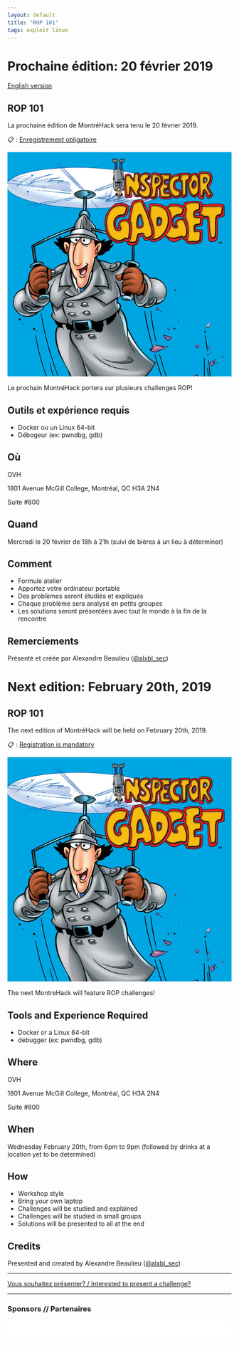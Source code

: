 ```yaml
---
layout: default
title: "ROP 101"
tags: exploit linux
---
```


# Prochaine édition: 20 février 2019

[English version](#english)

## ROP 101

La prochaine édition de MontréHack sera tenu le 20 février 2019.

:clipboard: : [Enregistrement obligatoire](https://www.eventbrite.ca/e/montrehack-rop-101-tickets-56659638504)

![Go go gadget](/images/19-02_rop.jpg)

Le prochain MontréHack portera sur plusieurs challenges ROP!

## Outils et expérience requis

* Docker ou un Linux 64-bit
* Débogeur (ex: pwndbg, gdb)

## Où

OVH

1801 Avenue McGill College, Montréal, QC H3A 2N4

Suite #800

## Quand

Mercredi le 20 février de 18h à 21h (suivi de bières à un lieu à déterminer)

## Comment
 
* Formule atelier
* Apportez votre ordinateur portable
* Des problèmes seront étudiés et expliqués
* Chaque problème sera analysé en petits groupes
* Les solutions seront présentées avec tout le monde à la fin de la rencontre

## Remerciements

Présenté et créée par Alexandre Beaulieu ([@alxbl\_sec](https://twitter.com/alxbl_sec))


<a id="english"></a>

# Next edition: February 20th, 2019

## ROP 101

The next edition of MontréHack will be held on February 20th, 2019.

:clipboard: : [Registration is mandatory](https://www.eventbrite.ca/e/montrehack-rop-101-tickets-56659638504)

![Go go gadget](/images/19-02_rop.jpg)

The next MontreHack will feature ROP challenges!

## Tools and Experience Required

* Docker or a Linux 64-bit
* debugger (ex: pwndbg, gdb)

## Where

OVH

1801 Avenue McGill College, Montréal, QC H3A 2N4

Suite #800

## When

Wednesday February 20th, from 6pm to 9pm (followed by drinks at a location yet to be determined)

## How

* Workshop style
* Bring your own laptop
* Challenges will be studied and explained
* Challenges will be studied in small groups
* Solutions will be presented to all at the end

## Credits

Presented and created by Alexandre Beaulieu ([@alxbl\_sec](https://twitter.com/alxbl_sec))

<hr/>

[Vous souhaitez présenter? / Interested to present a challenge?](https://github.com/montrehack/montrehack.github.com/wiki/Present-at-Montrehack)

<hr/>

### Sponsors // Partenaires

[![Brasserie Benelux](/images/benelux.png)](http://brasseriebenelux.com/)
